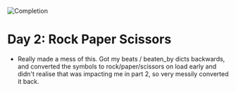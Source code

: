 
![Completion](https://img.shields.io/badge/Completed-Parts%201%20%26%202-green.svg)
<h1>Day 2: Rock Paper Scissors</h1>

* Really made a mess of this. Got my beats / beaten_by dicts backwards, and converted the symbols to rock/paper/scissors on load early and didn't realise that was impacting me in part 2, so very messily converted it back.